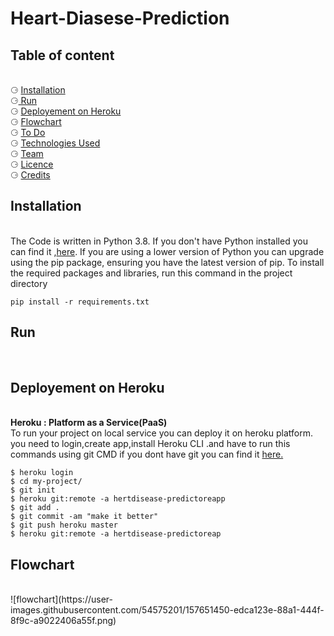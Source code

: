 # Heart-Diasese-Prediction
<html>
  <body>
    <h2> Table of content </h2><br>
      &#x2686; <a href ="#Installation"> Installation </a><br>
      &#x2686;<a href ="#Run"> Run </a><br>
      &#x2686; <a href ="#Deployement on Heroku"> Deployement on Heroku </a><br> 
      &#x2686; <a href ="#Flowchart"> Flowchart </a> <br>
      &#x2686; <a href ="#To Do">  To Do</a> <br>
      &#x2686;  <a href ="# Technologies Used"> Technologies Used</a>  <br>
      &#x2686; <a href ="#Team"> Team</a>  <br>
      &#x2686; <a href ="#Licence"> Licence</a> <br>
      &#x2686; <a href ="#Credits"> Credits</a> <br>
    
   <h2><div id = "Installation">Installation</div> </h2><br>
        The Code is written in Python 3.8. If you don't have Python installed you can find it ,<a href ="https://www.python.org/downloads/release/python-380/" >here</a>.         If you are using a lower version of Python you can upgrade using the pip package, ensuring you have the latest version of pip. To install the required packages and libraries, run this command in the project directory<br>
   
    pip install -r requirements.txt
  <h2><div id = "Run">Run</div> </h2><br>
  
  <h2><div id = "Deployement on Heroku">Deployement on Heroku</div> </h2><br>
    <b>Heroku : Platform as a Service(PaaS)</b> 
    <br>To run your project on local service you can deploy it on heroku platform.<br>
    you need to login,create app,install Heroku CLI .and have to run this commands using git CMD if you dont have git you can find it <a href ="https://git-scm.com/download/win" >here.</a><br>
 
    $ heroku login
    $ cd my-project/
    $ git init
    $ heroku git:remote -a hertdisease-predictoreapp
    $ git add .
    $ git commit -am "make it better"
    $ git push heroku master
    $ heroku git:remote -a hertdisease-predictoreap
    
  <h2><div id = "Flowchart">Flowchart</div> </h2><br>
 </body></html> 
![flowchart](https://user-images.githubusercontent.com/54575201/157651450-edca123e-88a1-444f-8f9c-a9022406a55f.png)
